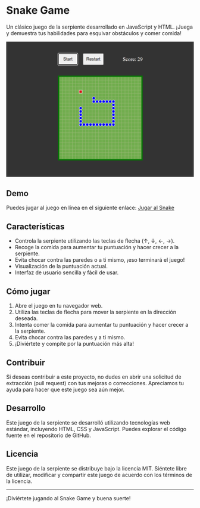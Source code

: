 # Snake Game

Un clásico juego de la serpiente desarrollado en JavaScript y HTML. ¡Juega y demuestra tus habilidades para esquivar obstáculos y comer comida!

![Snake Game Screenshot](snake.png)

## Demo

Puedes jugar al juego en línea en el siguiente enlace: [Jugar al Snake](https://snake-react-chi.vercel.app/)

## Características

- Controla la serpiente utilizando las teclas de flecha (↑, ↓, ←, →).
- Recoge la comida para aumentar tu puntuación y hacer crecer a la serpiente.
- Evita chocar contra las paredes o a ti mismo, ¡eso terminará el juego!
- Visualización de la puntuación actual.
- Interfaz de usuario sencilla y fácil de usar.

## Cómo jugar

1. Abre el juego en tu navegador web.
2. Utiliza las teclas de flecha para mover la serpiente en la dirección deseada.
3. Intenta comer la comida para aumentar tu puntuación y hacer crecer a la serpiente.
4. Evita chocar contra las paredes y a ti mismo.
5. ¡Diviértete y compite por la puntuación más alta!

## Contribuir

Si deseas contribuir a este proyecto, no dudes en abrir una solicitud de extracción (pull request) con tus mejoras o correcciones. Apreciamos tu ayuda para hacer que este juego sea aún mejor.

## Desarrollo

Este juego de la serpiente se desarrolló utilizando tecnologías web estándar, incluyendo HTML, CSS y JavaScript. Puedes explorar el código fuente en el repositorio de GitHub.

## Licencia

Este juego de la serpiente se distribuye bajo la licencia MIT. Siéntete libre de utilizar, modificar y compartir este juego de acuerdo con los términos de la licencia.

---

¡Diviértete jugando al Snake Game y buena suerte!
